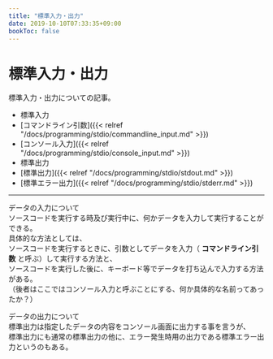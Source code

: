 ```yaml
---
title: "標準入力・出力"
date: 2019-10-10T07:33:35+09:00
bookToc: false
---
```


# 標準入力・出力

標準入力・出力についての記事。

- 標準入力
 - [コマンドライン引数]({{< relref "/docs/programming/stdio/commandline_input.md" >}})
 - [コンソール入力]({{< relref "/docs/programming/stdio/console_input.md" >}})
- 標準出力
 - [標準出力]({{< relref "/docs/programming/stdio/stdout.md" >}})
 - [標準エラー出力]({{< relref "/docs/programming/stdio/stderr.md" >}})

<hr>

データの入力について<br>
ソースコードを実行する時及び実行中に、何かデータを入力して実行することができる。<br>
具体的な方法としては、<br>
ソースコードを実行するときに、引数としてデータを入力（ **コマンドライン引数** と呼ぶ）して実行する方法と、<br>
ソースコードを実行した後に、キーボード等でデータを打ち込んで入力する方法がある。<br>
（後者はここではコンソール入力と呼ぶことにする、何か具体的な名前ってあったか？）
    
データの出力について<br>
標準出力は指定したデータの内容をコンソール画面に出力する事を言うが、<br>
標準出力にも通常の標準出力の他に、エラー発生時用の出力である標準エラー出力というのもある。<br>
